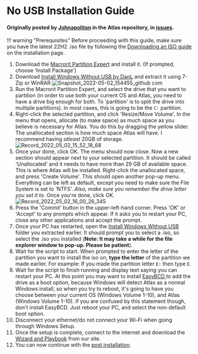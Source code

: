 # No USB Installation Guide

#### Originally posted by [Johnapolitan](https://github.com/Johnapolitan) in the Atlas repository, in [issues](https://github.com/Atlas-OS/Atlas/issues/153).

!!! warning "Prerequisites"
	Before proceeding with this guide, make sure you have the latest 22H2 .iso file by following the [Downloading an ISO guide](https://docs.atlasos.net/Getting%20started/Installation/#download-an-iso) on the installation page.

1. Download the [Macrorit Partition Expert](https://macrorit.com/download.html) and install it. (If prompted, choose 'Install Package')
2. Download [Install Windows Without USB by DanL](https://github.com/iidanL/InstallWindowsWithoutUSB) and extract it using 7-Zip or WinRAR
![Snapshot_2022-05-02_154455_github com](../../assets/images/iwwu.png)
3. Run the Macrorit Partition Expert, and select the drive that you want to partition (in order to use both your current OS and Atlas, you need to have a drive big enough for both. To 'partition' is to split the drive into multiple partitions). In most cases, this is going to be the `C:` partition.
4. Right-click the selected partition, and click 'Resize/Move Volume'. In the menu that opens, allocate (to make space) as much space as you believe is necessary for Atlas. You do this by dragging the yellow slider. The unallocated section is how much space Atlas will have. I recommend having _atleast_ 20GB of storage.
![Record_2022_05_02_15_52_18_68](../../assets/videos/resize.gif)
5. Once your done, click OK. The menu should now close. Now a new section should appear next to your selected partition. It should be called 'Unallocated' and it needs to have more than 29 GB of available space. This is where Atlas will be installed. Right-click the unallocated space, and press 'Create Volume'. This should open another pop-up menu. Everything can be left as default, except you need to make sure the File System is set to 'NTFS'. _Also, make sure you remember the drive letter you set it to._ Once you're done, click OK.
![Record_2022_05_02_16_00_26_345](../../assets/videos/adding%20partition.gif)
6. Press the 'Commit' button in the upper-left-hand corner. Press 'OK' or 'Accept' to any prompts which appear. If it asks you to restart your PC, close any other applications and accept the prompt.
7. Once your PC has restarted, open the [Install Windows Without USB](https://github.com/iidanL/InstallWindowsWithoutUSB) folder you extracted earlier. It should prompt you to select a .iso, so select the .iso you installed (**Note: It may take a while for the file explorer window to pop-up. Please be patient**).
8.  Wait for the script to start. When prompted to enter the letter of the partition you want to install the iso on, **type the letter** of the partition we made earlier. For example: If you made the partition letter `E:` then type `E`.
9.   Wait for the script to finish running and display text saying you can restart your PC. At this point you may want to install [EasyBCD ](https://www.techspot.com/downloads/3112-easybcd.html)to add the drive as a boot option, because Windows will detect Atlas as a normal Windows install, so when you try to reboot, it's going to have you choose between your current OS (Windows Volume 1-10), and Atlas (Windows Volume 1-10). If you are confused by this statement though, don't install EasyBCD. Just reboot your PC, and select the non-default boot option.
10. Disconnect your ethernet/do not connect your Wi-Fi when going through Windows Setup.
11. Once the setup is complete, connect to the internet and download the [Wizard and Playbook](https://atlasos.net/downloads) from our site.
12. You can now continue with the [post installation](/getting-started/post-installation/).
